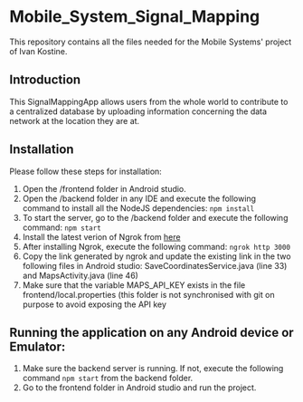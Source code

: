 # Mobile_System_Signal_Mapping
This repository contains all the files needed for the Mobile Systems' project of Ivan Kostine. 

## Introduction
This SignalMappingApp allows users from the whole world to contribute to a centralized database by uploading information concerning the data network at the location they are at.


## Installation
Please follow these steps for installation:

1. Open the /frontend folder in Android studio.
2. Open the /backend folder in any IDE and execute the following command to install all the NodeJS dependencies:
`npm install`
3. To start the server, go to the /backend folder and execute the following command:
`npm start`
4. Install the latest verion of Ngrok from [here](https://ngrok.com/)
5. After installing Ngrok, execute the following command:
`ngrok http 3000`
6. Copy the link generated by ngrok and update the existing link in the two following files in Android studio: SaveCoordinatesService.java (line 33) and MapsActivity.java (line 46)
7. Make sure that the variable MAPS_API_KEY exists in the file frontend/local.properties (this folder is not synchronised with git on purpose to avoid exposing the API key


## Running the application on any Android device or Emulator:
1. Make sure the backend server is running. If not, execute the following command `npm start` from the backend folder.
2. Go to the frontend folder in Android studio and run the project.

